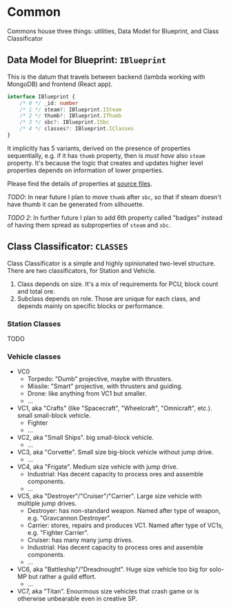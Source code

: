 Common
================================================================================

Commons house three things: utilities, Data Model for Blueprint, and Class Classificator




Data Model for Blueprint: `IBlueprint`
--------------------------------------------------------------------------------

This is the datum that travels between backend (lambda working with MongoDB) and frontend (React app).

```ts
interface IBlueprint {
    /* 0 */ _id: number
    /* 1 */ steam?: IBlueprint.ISteam
    /* 2 */ thumb?: IBlueprint.IThumb
    /* 3 */ sbc?: IBlueprint.ISbc
    /* 4 */ classes?: IBlueprint.IClasses
}
```

It implicitly has 5 variants, derived on the presence of properties sequentially, e.g. if it has `thumb` property, then is *must have* also `steam` property. It's because the logic that creates and updates higher level properties depends on information of lower properties.

Please find the details of properties at [source files](./src/IBlueprint.ts).

*TODO*: In near future I plan to move `thumb` after `sbc`, so that if steam doesn't have thumb it can be generated from silhouette.

*TODO 2*: In further future I plan to add 6th property called "badges" instead of having them spread as subproperties of `steam` and `sbc`.




Class Classificator: `CLASSES`
--------------------------------------------------------------------------------

Class Classificator is a simple and highly opinionated two-level structure. There are two classificators, for Station and Vehicle.
1. Class depends on size. It's a mix of requirements for PCU, block count and total ore.
2. Subclass depends on role. Those are unique for each class, and depends mainly on specific blocks or performance.

### Station Classes
TODO

### Vehicle classes
- VC0
    - Torpedo: "Dumb" projective, maybe with thrusters.
    - Missile: "Smart" projective, with thrusters and guiding.
    - Drone: like anything from VC1 but smaller.
    - ...
- VC1, aka "Crafts" (like "Spacecraft", "Wheelcraft", "Omnicraft", etc.). small small-block vehicle.
    - Fighter
    - ...
- VC2, aka "Small Ships". big small-block vehicle.
    - ...
- VC3, aka "Corvette". Small size big-block vehicle without jump drive.
    - ...
- VC4, aka "Frigate". Medium size vehicle with jump drive.
    - Industrial: Has decent capacity to process ores and assemble components.
    - ...
- VC5, aka "Destroyer"/"Cruiser"/"Carrier". Large size vehicle with multiple jump drives.
    - Destroyer: has non-standard weapon. Named after type of weapon, e.g. "Gravcannon Destroyer".
    - Carrier: stores, repairs and produces VC1. Named after type of VC1s, e.g. "Fighter Carrier".
    - Cruiser: has many many jump drives.
    - Industrial: Has decent capacity to process ores and assemble components.
    - ...
- VC6, aka "Battleship"/"Dreadnought". Huge size vehicle too big for solo-MP but rather a guild effort.
    - ...
- VC7, aka "Titan". Enourmous size vehicles that crash game or is otherwise unbearable even in creative SP.
